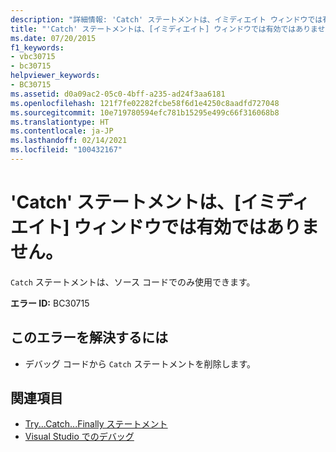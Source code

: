 ```yaml
---
description: "詳細情報: 'Catch' ステートメントは、イミディエイト ウィンドウでは有効ではありません"
title: "'Catch' ステートメントは、[イミディエイト] ウィンドウでは有効ではありません。"
ms.date: 07/20/2015
f1_keywords:
- vbc30715
- bc30715
helpviewer_keywords:
- BC30715
ms.assetid: d0a09ac2-05c0-4bff-a235-ad24f3aa6181
ms.openlocfilehash: 121f7fe02282fcbe58f6d1e4250c8aadfd727048
ms.sourcegitcommit: 10e719780594efc781b15295e499c66f316068b8
ms.translationtype: HT
ms.contentlocale: ja-JP
ms.lasthandoff: 02/14/2021
ms.locfileid: "100432167"
---
```

# <a name="catch-statements-are-not-valid-in-the-immediate-window"></a>'Catch' ステートメントは、[イミディエイト] ウィンドウでは有効ではありません。

`Catch` ステートメントは、ソース コードでのみ使用できます。  
  
 **エラー ID:** BC30715  
  
## <a name="to-correct-this-error"></a>このエラーを解決するには  
  
- デバッグ コードから `Catch` ステートメントを削除します。  
  
## <a name="see-also"></a>関連項目

- [Try...Catch...Finally ステートメント](../language-reference/statements/try-catch-finally-statement.md)
- [Visual Studio でのデバッグ](/visualstudio/debugger/debugger-feature-tour)
